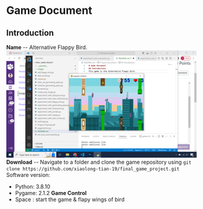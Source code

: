 # Game Document
## Introduction
**Name** -- Alternative Flappy Bird.
![Descriptive Screenshot](/descriptive_screenshot.png)
**Download** -- Navigate to a folder and clone the game repository using ```git clone https://github.com/xiaolong-tian-19/final_game_project.git``` Software version:
- Python: 3.8.10
- Pygame: 2.1.2
**Game Control**
- Space : start the game & flapy wings of bird
